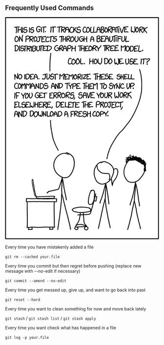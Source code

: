 ## Frequently Used Commands

![xkcd](xkcd.png)

Every time you have mistakenly added a file

`git rm --cached your.file`

Every time you commit but then regret before pushing (replace new message with --no-edit if necessary)

`git commit --amend --no-edit`

Every time you get messed up, give up, and want to go back into past

`git reset --hard`

Every time you want to clean something for now and move back lately

`git stash` / `git stash list` / `git stash apply`

Every time you want check what has happened in a file

`git log -p your.file`

